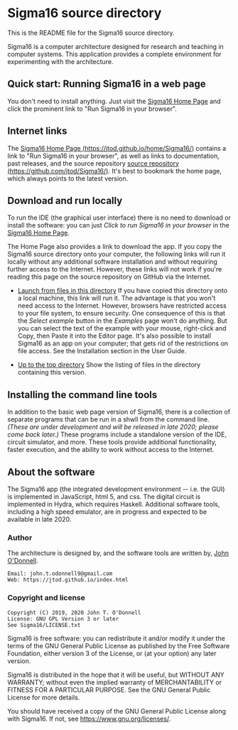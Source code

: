 # Sigma16 source directory

This is the README file for the Sigma16 source directory.

Sigma16 is a computer architecture designed for research and teaching
in computer systems.  This application provides a complete environment
for experimenting with the architecture.

## Quick start: Running Sigma16 in a web page

You don't need to install anything.  Just visit the [Sigma16 Home
Page](https://jtod.github.io/home/Sigma16/) and click the prominent
link to "Run Sigma16 in your browser".
  
## Internet links

The [Sigma16 Home Page
(https://jtod.github.io/home/Sigma16/)](https://jtod.github.io/home/Sigma16/)
contains a link to "Run Sigma16 in your browser", as well as links to
documentation, past releases, and the source repository [source
repository
(https://github.com/jtod/Sigma16/)](https://github.com/jtod/Sigma16/).
It's best to bookmark the home page, which always points to the latest
version.

## Download and run locally

To run the IDE (the graphical user interface) there is no need to
download or install the software: you can just *Click to run Sigma16
in your browser* in the [Sigma16 Home
Page](https://jtod.github.io/home/Sigma16/).

The Home Page also provides a link to download the app.  If you copy
the Sigma16 source directory onto your computer, the following links
will run it locally without any additional software installation and
without requiring further access to the Internet.  However, these
links will not work if you're reading this page on the source
repository on GitHub via the Internet.

* [Launch from files in this directory](./app/Sigma16.html) If you
  have copied this directory onto a local machine, this link will run
  it.  The advantage is that you won't need access to the Internet.
  However, browsers have restricted access to your file system, to
  ensure security.  One consequence of this is that the *Select
  example* button in the *Examples* page won't do anything.  But you
  can select the text of the example with your mouse, right-click and
  Copy, then Paste it into the Editor page.  It's also possible to
  install Sigma16 as an app on your computer; that gets rid of the
  restrictions on file access.  See the Installation section in the
  User Guide.

* [Up to the top directory](./) Show the listing of files in the
  directory containing this version.

## Installing the command line tools

In addition to the basic web page version of Sigma16, there is a
collection of separate programs that can be run in a shwll from the
command line.  *(These are under development and will be released in
late 2020; please come back later.)* These programs include a
standalone version of the IDE, circuit simulator, and more.  These
tools provide additional functionality, faster execution, and the
ability to work without access to the Internet.

## About the software

The Sigma16 app (the integrated development environment -- i.e. the
GUI) is implemented in JavaScript, html 5, and css.  The digital
circuit is implemented in Hydra, which requires Haskell.  Additional
software tools, including a high speed emulator, are in progress and
expected to be available in late 2020.

### Author

The architecture is designed by, and the software tools are written
by, [John O'Donnell](https://jtod.github.io/index.html).

~~~~
Email: john.t.odonnell9@gmail.com
Web: https://jtod.github.io/index.html
~~~~

### Copyright and license

~~~~
Copyright (C) 2019, 2020 John T. O'Donnell
License: GNU GPL Version 3 or later
See Sigma16/LICENSE.txt
~~~~

Sigma16 is free software: you can redistribute it and/or modify it
under the terms of the GNU General Public License as published by the
Free Software Foundation, either version 3 of the License, or (at your
option) any later version.

Sigma16 is distributed in the hope that it will be useful, but WITHOUT
ANY WARRANTY; without even the implied warranty of MERCHANTABILITY or
FITNESS FOR A PARTICULAR PURPOSE.  See the GNU General Public License
for more details.

You should have received a copy of the GNU General Public License
along with Sigma16.  If not, see <https://www.gnu.org/licenses/>.
